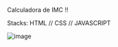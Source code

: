Calculadora de IMC  !!

Stacks: HTML // CSS // JAVASCRIPT

![image](https://github.com/Ykaro1/IMC-JS-PURO/assets/125940569/58df284c-99f1-410d-9a04-096a993fab33)

